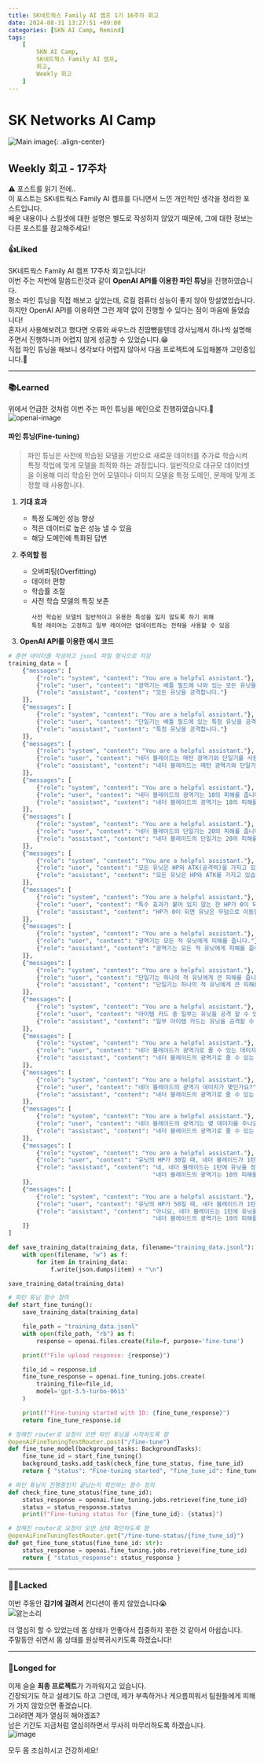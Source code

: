 ```yaml
---
title: SK네트웍스 Family AI 캠프 1기 16주차 회고
date: 2024-08-31 13:27:51 +09:00
categories: [SKN AI Camp, Remind]
tags: 
    [
        SKN AI Camp,
        SK네트웍스 Family AI 캠프,
        회고,
        Weekly 회고
    ]
---
```


# SK Networks AI Camp
![Main image](https://github.com/Jh-jaehyuk/Jh-jaehyuk.github.io/assets/126551524/7ea63fc3-95f0-44d5-a0f0-cf431cae34f1){: .align-center}  

## Weekly 회고 - 17주차  
  
:warning: 포스트를 읽기 전에..  
이 포스트는 SK네트웍스 Family AI 캠프를 다니면서 느낀 개인적인 생각을 정리한 포스트입니다.  
배운 내용이나 스킬셋에 대한 설명은 별도로 작성하지 않았기 때문에, 그에 대한 정보는 다른 포스트를 참고해주세요!
  
  
### :thumbsup:Liked
SK네트웍스 Family AI 캠프 17주차 회고입니다!  
이번 주는 저번에 말씀드린것과 같이 **OpenAI API를 이용한 파인 튜닝**을 진행하였습니다.  
평소 파인 튜닝을 직접 해보고 싶었는데, 로컬 컴퓨터 성능이 좋지 않아 망설였었습니다.  
하지만 OpenAI API를 이용하면 그런 제약 없이 진행할 수 있다는 점이 마음에 들었습니다!  
혼자서 사용해보려고 했다면 오류와 싸우느라 진땀뺐을텐데 강사님께서 하나씩 설명해주면서 진행하니까 
어렵지 않게 성공할 수 있었습니다.:grin:  
직접 파인 튜닝을 해보니 생각보다 어렵지 않아서 다음 프로젝트에 도입해볼까 고민중입니다.:thinking:  
  
---
### :books:Learned
위에서 언급한 것처럼 이번 주는 파인 튜닝을 메인으로 진행하였습니다.:robot:
![openai-image](https://github.com/user-attachments/assets/5a2c7cac-549f-42c2-a877-df2f42ffe3be)  

   
#### 파인 튜닝(Fine-tuning)  
> 파인 튜닝은 사전에 학습된 모델을 기반으로 새로운 데이터를 추가로 학습시켜
> 특정 작업에 맞게 모델을 최적화 하는 과정입니다.
> 일반적으로 대규모 데이터셋을 이용해 미리 학습된 언어 모델이나 이미지 모델을
> 특정 도메인, 문제에 맞게 조정할 때 사용합니다.

1. **기대 효과**  
   * 특정 도메인 성능 향상  
   * 적은 데이터로 높은 성능 낼 수 있음  
   * 해당 도메인에 특화된 답변  

2. **주의할 점**  
   * 오버피팅(Overfitting)
   * 데이터 편향
   * 학습률 조절
   * 사전 학습 모델의 특징 보존  
     ```text
     사전 학습된 모델의 일반적이고 유용한 특성을 잃지 않도록 하기 위해  
     특정 레이어는 고정하고 일부 레이어만 업데이트하는 전략을 사용할 수 있음
     ```
  
3. **OpenAI API를 이용한 예시 코드**
  
```python
# 훈련 데이터를 작성하고 jsonl 파일 형식으로 저장
training_data = [
    {"messages": [
        {"role": "system", "content": "You are a helpful assistant."},
        {"role": "user", "content": "광역기는 배틀 필드에 나와 있는 모든 유닛을 공격 할 수 있습니다."},
        {"role": "assistant", "content": "모든 유닛을 공격합니다."}
    ]},
    {"messages": [
        {"role": "system", "content": "You are a helpful assistant."},
        {"role": "user", "content": "단일기는 배틀 필드에 있는 특정 유닛을 공격 할 수 있습니다."},
        {"role": "assistant", "content": "특정 유닛을 공격합니다."}
    ]},
    {"messages": [
        {"role": "system", "content": "You are a helpful assistant."},
        {"role": "user", "content": "네더 블레이드는 매턴 광역기와 단일기를 사용합니다."},
        {"role": "assistant", "content": "네더 블레이드는 매턴 광역기와 단일기를 사용합니다."}
    ]},
    {"messages": [
        {"role": "system", "content": "You are a helpful assistant."},
        {"role": "user", "content": "네더 블레이드의 광역기는 10의 피해를 줍니다."},
        {"role": "assistant", "content": "네더 블레이드의 광역기는 10의 피해를 줍니다."}
    ]},
    {"messages": [
        {"role": "system", "content": "You are a helpful assistant."},
        {"role": "user", "content": "네더 블레이드의 단일기는 20의 피해를 줍니다."},
        {"role": "assistant", "content": "네더 블레이드의 단일기는 20의 피해를 줍니다."}
    ]},
    {"messages": [
        {"role": "system", "content": "You are a helpful assistant."},
        {"role": "user", "content": "모든 유닛은 HP와 ATK(공격력)을 가지고 있다."},
        {"role": "assistant", "content": "모든 유닛은 HP와 ATK를 가지고 있습니다."}
    ]},
    {"messages": [
        {"role": "system", "content": "You are a helpful assistant."},
        {"role": "user", "content": "특수 효과가 붙어 있지 않는 한 HP가 0이 되면 유닛은 무덤으로 이동한다."},
        {"role": "assistant", "content": "HP가 0이 되면 유닛은 무덤으로 이동합니다."}
    ]},
    {"messages": [
        {"role": "system", "content": "You are a helpful assistant."},
        {"role": "user", "content": "광역기는 모든 적 유닛에게 피해를 줍니다."},
        {"role": "assistant", "content": "광역기는 모든 적 유닛에게 피해를 줍니다."}
    ]},
    {"messages": [
        {"role": "system", "content": "You are a helpful assistant."},
        {"role": "user", "content": "단일기는 하나의 적 유닛에게 큰 피해를 줍니다."},
        {"role": "assistant", "content": "단일기는 하나의 적 유닛에게 큰 피해를 줍니다."}
    ]},
    {"messages": [
        {"role": "system", "content": "You are a helpful assistant."},
        {"role": "user", "content": "아이템 카드 중 일부는 유닛을 공격 할 수 있습니다."},
        {"role": "assistant", "content": "일부 아이템 카드는 유닛을 공격할 수 있습니다."}
    ]},
    {"messages": [
        {"role": "system", "content": "You are a helpful assistant."},
        {"role": "user", "content": "네더 블레이드가 광역기로 줄 수 있는 데미지가 얼마야?"},
        {"role": "assistant", "content": "네더 블레이드의 광역기로 줄 수 있는 데미지는 10입니다."}
    ]},
    {"messages": [
        {"role": "system", "content": "You are a helpful assistant."},
        {"role": "user", "content": "네더 블레이드의 광역기 데미지가 몇인가요?"},
        {"role": "assistant", "content": "네더 블레이드의 광역기로 줄 수 있는 데미지는 10입니다."}
    ]},
    {"messages": [
        {"role": "system", "content": "You are a helpful assistant."},
        {"role": "user", "content": "네더 블레이드의 광역기는 몇 데미지를 주나요?"},
        {"role": "assistant", "content": "네더 블레이드의 광역기로 줄 수 있는 데미지는 10입니다."}
    ]},
    {"messages": [
        {"role": "system", "content": "You are a helpful assistant."},
        {"role": "user", "content": "유닛의 HP가 30일 때, 네더 블레이드가 1턴에 이 유닛을 정리할 수 있나요?"},
        {"role": "assistant", "content": "네, 네더 블레이드는 1턴에 유닛을 정리할 수 있습니다. "
                                         "네더 블레이드의 광역기는 10의 피해를 주고, 단일기는 20의 피해를 줍니다. 따라서 총 30의 피해를 줄 수 있습니다."}
    ]},
    {"messages": [
        {"role": "system", "content": "You are a helpful assistant."},
        {"role": "user", "content": "유닛의 HP가 50일 때, 네더 블레이드가 1턴에 이 유닛을 정리할 수 있나요?"},
        {"role": "assistant", "content": "아니요, 네더 블레이드는 1턴에 유닛을 정리할 수 없습니다. "
                                         "네더 블레이드의 광역기는 10의 피해를 주고, 단일기는 20의 피해를 줍니다. 따라서 총 30의 피해를 줄 수 있습니다."}
    ]}
]

def save_training_data(training_data, filename="training_data.jsonl"):
    with open(filename, "w") as f:
        for item in training_data:
            f.write(json.dumps(item) + "\n")

save_training_data(training_data)
```
    

```python
# 파인 튜닝 함수 정의
def start_fine_tuning():
    save_training_data(training_data)

    file_path = "training_data.jsonl"
    with open(file_path, "rb") as f:
        response = openai.files.create(file=f, purpose='fine-tune')

    print(f"File upload response: {response}")

    file_id = response.id
    fine_tune_response = openai.fine_tuning.jobs.create(
        training_file=file_id,
        model='gpt-3.5-turbo-0613'
    )

    print(f"Fine-tuning started with ID: {fine_tune_response}")
    return fine_tune_response.id
```
  

```python
# 정해진 router로 요청이 오면 파인 튜닝을 시작하도록 함
@openAiFineTuningTestRouter.post("/fine-tune")
def fine_tune_model(background_tasks: BackgroundTasks):
    fine_tune_id = start_fine_tuning()
    background_tasks.add_task(check_fine_tune_status, fine_tune_id)
    return { "status": "Fine-tuning started", "fine_tune_id": fine_tune_id }
```

  
```python
# 파인 튜닝이 진행중인지 끝났는지 확인하는 함수 정의
def check_fine_tune_status(fine_tune_id):
    status_response = openai.fine_tuning.jobs.retrieve(fine_tune_id)
    status = status_response.status
    print(f"Fine-tuning status for {fine_tune_id}: {status}")

# 정해진 router로 요청이 오면 상태 확인하도록 함
@openAiFineTuningTestRouter.get("/fine-tune-status/{fine_tune_id}")
def get_fine_tune_status(fine_tune_id: str):
    status_response = openai.fine_tuning.jobs.retrieve(fine_tune_id)
    return { "status_response": status_response }
```
  
---
### :face_with_spiral_eyes:Lacked
이번 주동안 **감기에 걸려서** 컨디션이 좋지 않았습니다:sob:  
![앓는소리](https://github.com/user-attachments/assets/6a1e4c5b-dd67-42dc-9a39-02f9fa1b35c9)  

더 열심히 할 수 있었는데 몸 상태가 안좋아서 집중하지 못한 것 같아서 아쉽습니다.  
주말동안 쉬면서 몸 상태를 원상복귀시키도록 하겠습니다!
  
---
### :thought_balloon:Longed for
이제 슬슬 **최종 프로젝트**가 가까워지고 있습니다.  
긴장되기도 하고 설레기도 하고 그런데, 제가 부족하거나 게으름피워서 팀원들에게 
피해가 가지 않았으면 좋겠습니다.  
그러려면 제가 열심히 해야겠죠?  
남은 기간도 지금처럼 열심히하면서 무사히 마무리하도록 하겠습니다.  
![image](https://github.com/user-attachments/assets/7d96e4bf-29a4-4bfa-b7c7-64e9e784978f)  

모두 몸 조심하시고 건강하세요!
